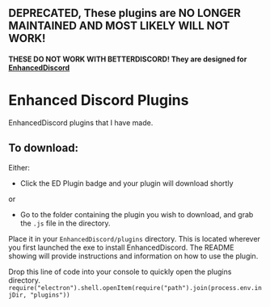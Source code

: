 ## DEPRECATED, These plugins are NO LONGER MAINTAINED AND MOST LIKELY WILL NOT WORK!

#### THESE **DO NOT** WORK WITH BETTERDISCORD! They are designed for [EnhancedDiscord](https://enhanceddiscord.com/)

# Enhanced Discord Plugins
EnhancedDiscord plugins that I have made.

## To download:
Either:
- Click the ED Plugin badge and your plugin will download shortly

or
- Go to the folder containing the plugin you wish to download, and grab the `.js` file in the directory.

Place it in your `EnhancedDiscord/plugins` directory. This is located wherever you first launched the exe to install EnhancedDiscord. The README showing will provide instructions and information on how to use the plugin.

Drop this line of code into your console to quickly open the plugins directory.
`require("electron").shell.openItem(require("path").join(process.env.injDir, "plugins"))`
